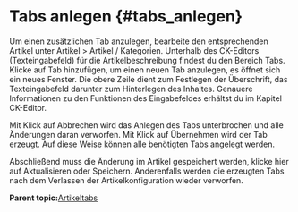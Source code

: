 # Tabs anlegen {#tabs_anlegen}

Um einen zusätzlichen Tab anzulegen, bearbeite den entsprechenden Artikel unter Artikel \> Artikel / Kategorien. Unterhalb des CK-Editors \(Texteingabefeld\) für die Artikelbeschreibung findest du den Bereich Tabs. Klicke auf Tab hinzufügen, um einen neuen Tab anzulegen, es öffnet sich ein neues Fenster. Die obere Zeile dient zum Festlegen der Überschrift, das Texteingabefeld darunter zum Hinterlegen des Inhaltes. Genauere Informationen zu den Funktionen des Eingabefeldes erhältst du im Kapitel CK-Editor.

Mit Klick auf Abbrechen wird das Anlegen des Tabs unterbrochen und alle Änderungen daran verworfen. Mit Klick auf Übernehmen wird der Tab erzeugt. Auf diese Weise können alle benötigten Tabs angelegt werden.

Abschließend muss die Änderung im Artikel gespeichert werden, klicke hier auf Aktualisieren oder Speichern. Anderenfalls werden die erzeugten Tabs nach dem Verlassen der Artikelkonfiguration wieder verworfen.

**Parent topic:**[Artikeltabs](8_2_4_Artikeltabs.md)

